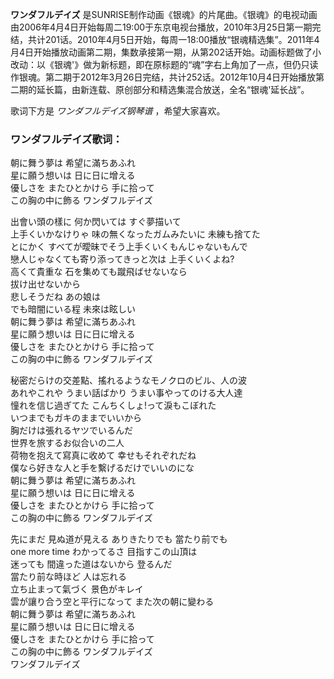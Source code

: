 

**ワンダフルデイズ**
是SUNRISE制作动画《银魂》的片尾曲。《银魂》的电视动画由2006年4月4日开始每周二19:00于东京电视台播放，2010年3月25日第一期完结，共计201话。2010年4月5日开始，每周一18:00播放“银魂精选集”。2011年4月4日开始播放动画第二期，集数承接第一期，从第202话开始。动画标题做了小改动：以《银魂'》做为新标题，即在原标题的“魂”字右上角加了一点，但仍只读作银魂。第二期于2012年3月26日完结，共计252话。2012年10月4日开始播放第二期的延长篇，由新连载、原创部分和精选集混合放送，全名“银魂'延长战”。

  
歌词下方是 _ワンダフルデイズ钢琴谱_ ，希望大家喜欢。

### ワンダフルデイズ歌词：

朝に舞う夢は 希望に滿ちあふれ  
星に願う想いは 日に日に增える  
優しさを またひとかけら 手に拾って  
この胸の中に飾る ワンダフルデイズ

出會い頭の樣に 何か閃いては すぐ夢描いて  
上手くいかなけりゃ 味の無くなったガムみたいに 未練も捨てた  
とにかく すべてが曖昧でそう上手くいくもんじゃないもんで  
戀人じゃなくても寄り添ってきっと次は 上手くいくよね?  
高くて貴重な 石を集めても蹴飛ばせないなら  
拔け出せないから  
悲しそうだね あの娘は  
でも暗闇にいる程 未來は眩しい  
朝に舞う夢は 希望に滿ちあふれ  
星に願う想いは 日に日に增える  
優しさを またひとかけら 手に拾って  
この胸の中に飾る ワンダフルデイズ

秘密だらけの交差點、搖れるようなモノクロのビル、人の波  
あれやこれや うまい話ばかり うまい事やってのける大人達  
憧れを信じ過ぎてた こんちくしょ!って淚もこぼれた  
いつまでもガキのままでいいから  
胸だけは張れるヤツでいるんだ  
世界を旅するお似合いの二人  
荷物を抱えて寫真に收めて 幸せもそれぞれだね  
僕なら好きな人と手を繫げるだけでいいのにな  
朝に舞う夢は 希望に滿ちあふれ  
星に願う想いは 日に日に增える  
優しさを またひとかけら 手に拾って  
この胸の中に飾る ワンダフルデイズ

先にまだ 見ぬ道が見える ありきたりでも 當たり前でも  
one more time わかってるさ 目指すこの山頂は  
迷っても 間違った道はないから 登るんだ  
當たり前な時ほど 人は忘れる  
立ち止まって氣づく 景色がキレイ  
雲が讓り合う空と平行になって また次の朝に變わる  
朝に舞う夢は 希望に滿ちあふれ  
星に願う想いは 日に日に增える  
優しさを またひとかけら 手に拾って  
この胸の中に飾る ワンダフルデイズ  
ワンダフルデイズ

